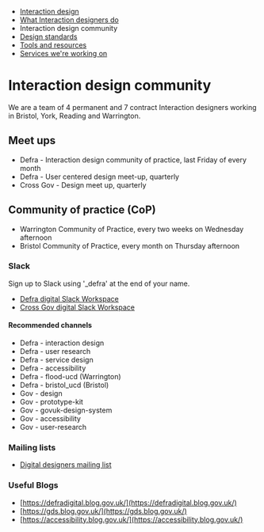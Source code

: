 
<!-- Nav -->
* [Interaction design](/README.md) 
* [What Interaction designers do](/interaction-design.md)
* Interaction design community
* [Design standards](/standards.md)
* [Tools and resources](/tools-and-resources.md)
* [Services we're working on](/service-teams.md)


# Interaction design community

We are a team of 4 permanent and 7 contract Interaction designers working in Bristol, York, Reading and Warrington.

## Meet ups

* Defra - Interaction design community of practice, last Friday of every month 
* Defra - User centered design meet-up, quarterly 
* Cross Gov - Design meet up, quarterly

## Community of practice (CoP)

*  Warrington Community of Practice, every two weeks on Wednesday afternoon 
*  Bristol Community of Practice, every month on Thursday afternoon

### Slack

Sign up to Slack using '_defra' at the end of your name.

* [Defra digital Slack Workspace](https://defra-digital.slack.com/?redir=%2Fmessages%2Fdesign%2F) 
* [Cross Gov digital Slack Workspace](https://ukgovernmentdigital.slack.com) 

#### Recommended channels

* Defra - interaction design
* Defra - user research
* Defra - service design
* Defra - accessibility
* Defra - flood-ucd (Warrington)
* Defra - bristol_ucd (Bristol)
* Gov - design
* Gov - prototype-kit
* Gov - govuk-design-system
* Gov - accessibility
* Gov - user-research


### Mailing lists

* [Digital designers mailing list](https://groups.google.com/a/digital.cabinet-office.gov.uk/forum/?hl=en-GB#!forum/digital-service-designers) 

### Useful Blogs

* [https://defradigital.blog.gov.uk/](https://defradigital.blog.gov.uk/)
* [https://gds.blog.gov.uk/](https://gds.blog.gov.uk/)
* [https://accessibility.blog.gov.uk/](https://accessibility.blog.gov.uk/)
